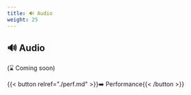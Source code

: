 ```yaml
---
title: 🔊 Audio
weight: 25
---
```


## 🔊 Audio

(⌛ Coming soon)

{{< button relref="./perf.md" >}}➡️ Performance{{< /button >}}
